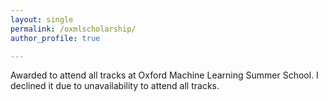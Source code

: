 ```yaml
---
layout: single
permalink: /oxmlscholarship/
author_profile: true

---
```


Awarded to attend all tracks at Oxford Machine Learning Summer School. I declined it due to unavailability to attend all tracks.








